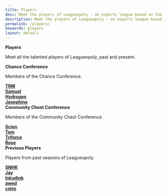 ```yaml
---
title: Players
desc: Meet the players of Leagueopoly - an esports league based on the Monopoly clone Richup.io. Players compete to earn points based on their per-game ranking. Top two in each conference advance!
description: Meet the players of Leagueopoly - an esports league based on the Monopoly clone Richup.io. Players compete to earn points based on their per-game ranking. Top two in each conference advance!
permalink: /players/
keywords: players
layout: default
---
```


<div class="flex w-full sm:space-x-4 sm:space-y-0 space-y-4 sm:flex-row flex-col">
	<div class="flex-auto">
		<div class="box-featured p-4 rounded-2xl">
			<b class="default-text-shadow text-2xl">Players</b><br>
            <p class="text-lg">Meet all the talented players of Leagueopoly, past and present.</p>
		</div>
	</div>
</div>

<div class="flex mt-8 w-full sm:space-x-4 sm:space-y-0 space-y-4 sm:flex-row flex-col">
	<div class="flex-auto">
		<div class="box-chance p-4 rounded-2xl">
			<b class="default-text-shadow text-xl">Chance Conference</b><br>
            <p>Members of the Chance Conference.</p>
		</div>
	</div>
</div>

<div class="flex mt-4 w-full sm:space-x-4 sm:space-y-0 space-y-4 sm:flex-row flex-col">
	<div class="w-full">
        <a href="/players/trm">
            <div class="box-trm box-player p-4 h-64 rounded-2xl">
                <div class="justify-center items-end w-full h-full flex">
                    <b class="default-text-shadow text-2xl">TRM</b>
                </div>
            </div>
        </a>
	</div>
    <div class="w-full">
        <a href="/players/samuel">
            <div class="box-samuel box-player p-4 h-64 rounded-2xl">
                <div class="justify-center items-end w-full h-full flex">
                    <b class="default-text-shadow text-2xl">Samuel</b>
                </div>
            </div>
        </a>
	</div>
    <div class="w-full">
        <a href="/players/hydrogen">
            <div class="box-hydrogen box-player p-4 h-64 rounded-2xl">
                <div class="justify-center items-end w-full h-full flex">
                    <b class="default-text-shadow text-2xl">Hydrogen</b>
                </div>
            </div>
        </a>
	</div>
    <div class="w-full">
        <a href="/players/josephine">
            <div class="box-josephine box-player p-4 h-64 rounded-2xl">
                <div class="justify-center items-end w-full h-full flex">
                    <b class="default-text-shadow text-2xl">Josephine</b>
                </div>
            </div>
        </a>
	</div>
</div>

<div class="flex mt-8 w-full sm:space-x-4 sm:space-y-0 space-y-4 sm:flex-row flex-col">
	<div class="flex-auto">
		<div class="box-chest p-4 rounded-2xl">
			<b class="default-text-shadow text-xl">Community Chest Conference</b><br>
            <p>Members of the Community Chest Conference.</p>
		</div>
	</div>
</div>

<div class="flex mt-4 w-full sm:space-x-4 sm:space-y-0 space-y-4 sm:flex-row flex-col">
    <div class="w-full">
        <a href="/players/scion">
            <div class="box-scion box-player p-4 h-64 rounded-2xl">
                <div class="justify-center items-end w-full h-full flex">
                    <b class="default-text-shadow text-2xl">Scion</b>
                </div>
            </div>
        </a>
	</div>
    <div class="w-full">
        <a href="/players/tom">
            <div class="box-tom box-player p-4 h-64 rounded-2xl">
                <div class="justify-center items-end w-full h-full flex">
                    <b class="default-text-shadow text-2xl">Tom</b>
                </div>
            </div>
        </a>
	</div>
    <div class="w-full">
        <a href="/players/triforce">
            <div class="box-triforce box-player p-4 h-64 rounded-2xl">
                <div class="justify-center items-end w-full h-full flex">
                    <b class="default-text-shadow text-2xl">Triforce</b>
                </div>
            </div>
        </a>
	</div>
    <div class="w-full">
        <a href="/players/rose">
            <div class="box-rose box-player p-4 h-64 rounded-2xl">
                <div class="justify-center items-end w-full h-full flex">
                    <b class="default-text-shadow text-2xl">Rose</b>
                </div>
            </div>
        </a>
	</div>
</div>

<div class="flex mt-8 w-full sm:space-x-4 sm:space-y-0 space-y-4 sm:flex-row flex-col">
	<div class="flex-auto">
		<div class="box-past p-4 rounded-2xl">
			<b class="default-text-shadow text-xl">Previous Players</b><br>
            <p>Players from past seasons of Leagueopoly.</p>
		</div>
	</div>
</div>

<div class="flex mt-4 w-full sm:w-full sm:space-x-4 sm:space-y-0 space-y-4 sm:flex-row flex-col">
    <div class="w-full">
        <a href="/players/snhk">
            <div class="box-snhk box-player p-4 h-64 rounded-2xl">
                <div class="justify-center items-end w-full h-full flex">
                    <b class="default-text-shadow text-2xl">SNHK</b>
                </div>
            </div>
        </a>
	</div>
    <div class="w-full">
        <a href="/players/jay">
            <div class="box-jay box-player p-4 h-64 rounded-2xl">
                <div class="justify-center items-end w-full h-full flex">
                    <b class="default-text-shadow text-2xl">Jay</b>
                </div>
            </div>
        </a>
	</div>
	<div class="w-full">
        <a href="/players/inkydink">
            <div class="box-inkydink box-player p-4 h-64 rounded-2xl">
                <div class="justify-center items-end w-full h-full flex">
                    <b class="default-text-shadow text-2xl">Inkydink</b>
                </div>
            </div>
        </a>
	</div>
</div>

<div class="flex mt-4 w-full sm:w-full sm:space-x-4 sm:space-y-0 space-y-4 sm:flex-row flex-col">
    <div class="w-full">
        <a href="/players/awed">
            <div class="box-awed box-player p-4 h-64 rounded-2xl">
                <div class="justify-center items-end w-full h-full flex">
                    <b class="default-text-shadow text-2xl">awed</b>
                </div>
            </div>
        </a>
	</div>
    <div class="w-full">
        <a href="/players/cstro">
            <div class="box-cstro box-player p-4 h-64 rounded-2xl">
                <div class="justify-center items-end w-full h-full flex">
                    <b class="default-text-shadow text-2xl">cstro</b>
                </div>
            </div>
        </a>
    </div>
</div>